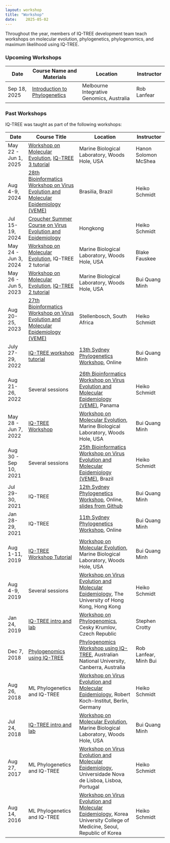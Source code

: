 ```yaml
---
layout: workshop
title: "Workshop"
date:    2025-05-02
---
```


Throughout the year, members of IQ-TREE development team teach workshops on molecular evolution, phylogenetics, phylogenomics, and maximum likelihood using IQ-TREE.

### Upcoming Workshops


| Date |  Course Name and Materials | Location | Instructor |
|------|---------------|----------------------------|-------------|
| Sep 18, 2025 | [Introduction to Phylogenetics](https://www.eventbrite.com/e/mig-workshop-intro-to-phylogenetics-tickets-1246832522639) | Melbourne Integrative Genomics, Australia | Rob Lanfear |

### Past Workshops

IQ-TREE was taught as part of the following workshops:

| Date |  Course Title | Location | Instructor |
|------|---------------|----------------------------|-------------|
| May 22 - Jun 1, 2025 | [Workshop on Molecular Evolution](https://molevolworkshop.github.io), [IQ-TREE 3 tutorial](molevol_tutorial2025) | Marine Biological Laboratory, Woods Hole, USA | Hanon Solomon McShea |
| Aug 4-9, 2024 | [28th Bioinformatics Workshop on Virus Evolution and Molecular Epidemiology (VEME)](https://veme.climade.health/) | Brasilia, Brazil | Heiko Schmidt |
| Jul 15-19, 2024 | [Croucher Summer Course on Virus Evolution and Epidemiology](https://projects.croucher.org.hk/summer-courses/virus-evolution-and-epidemiology) | Hongkong | Heiko Schmidt |
| May 24 - Jun 3, 2024 | [Workshop on Molecular Evolution](https://molevolworkshop.github.io), IQ-TREE 2 tutorial | Marine Biological Laboratory, Woods Hole, USA | Blake Fauskee |
| May 26 - Jun 5, 2023 | [Workshop on Molecular Evolution](https://molevolworkshop.github.io), [IQ-TREE 2 tutorial](molevol2023) | Marine Biological Laboratory, Woods Hole, USA | Bui Quang Minh |
| Aug 20-25, 2023 | [27th Bioinformatics Workshop on Virus Evolution and Molecular Epidemiology (VEME)](https://veme.climade.health/27th-international-bioinformatics-workshop-on-virus-evolution-and-molecular-epidemiology-veme/) | Stellenbosch, South Africa | Heiko Schmidt |
| July 27-29, 2022 | [IQ-TREE workshop tutorial](sydney2022) | [13th Sydney Phylogenetics Workshop](https://meep.sydney.edu.au/workshops/), Online | Bui Quang Minh |
| Aug 21-26, 2022 | Several sessions | [26th Bioinformatics Workshop on Virus Evolution and Molecular Epidemiology (VEME)](https://rega.kuleuven.be/cev/veme-workshop/2022), Panama | Heiko Schmidt |
| May 28 - Jun 7, 2022 | [IQ-TREE Workshop](molevol2022) | [Workshop on Molecular Evolution](https://molevolworkshop.github.io), Marine Biological Laboratory, Woods Hole, USA | Bui Quang Minh |
| Aug 30 - Sep 10, 2021 | Several sessions | [25th Bioinformatics Workshop on Virus Evolution and Molecular Epidemiology (VEME)](https://rega.kuleuven.be/cev/veme-workshop/2021), Brazil | Heiko Schmidt |
| Jul 29-30, 2021 | IQ-TREE | [12th Sydney Phylogenetics Workshop](https://meep.sydney.edu.au/workshops/), Online, [slides from Github](https://github.com/simon-ho/SydneyPhyloWorkshop) | Bui Quang Minh |
| Jan 28-29, 2021 | IQ-TREE | [11th Sydney Phylogenetics Workshop](https://meep.sydney.edu.au/workshops/), Online | Bui Quang Minh |
| Aug 1-11, 2019 | [IQ-TREE Workshop Tutorial](molevol2019) | [Workshop on Molecular Evolution](https://molevol.mbl.edu), Marine Biological Laboratory, Woods Hole, USA | Bui Quang Minh |
| Aug 4-9, 2019 | Several sessions | [Workshop on Virus Evolution and Molecular Epidemiology](https://rega.kuleuven.be/cev/veme-workshop/2019), The University of Hong Kong, Hong Kong | Heiko Schmidt |
| Jan 24, 2019 | [IQ-TREE intro and lab](ck2019) | [Workshop on Phylogenomics](http://evomics.org/workshops/2019-workshop-on-phylogenomics-cesky-krumlov/), Cesky Krumlov, Czech Republic | Stephen Crotty |
| Dec 7, 2018 | [Phylogenomics using IQ-TREE](anu2018) | [Phylogenomics Workshop using IQ-TREE](http://cba.anu.edu.au/news-events/phylogenomics-workshop-using-iq-tree), Australian National University, Canberra, Australia | Rob Lanfear, Minh Bui |
| Aug 26, 2018 | ML Phylogenetics and IQ-TREE | [Workshop on Virus Evolution and Molecular Epidemiology](https://rega.kuleuven.be/cev/veme-workshop/2018), Robert Koch-Institut, Berlin, Germany | Heiko Schmidt |
| Jul 24, 2018 | [IQ-TREE intro and lab](molevol2018) | [Workshop on Molecular Evolution](https://molevol.mbl.edu), Marine Biological Laboratory, Woods Hole, USA | Bui Quang Minh |
| Aug 27, 2017 | ML Phylogenetics and IQ-TREE | [Workshop on Virus Evolution and Molecular Epidemiology](https://rega.kuleuven.be/cev/veme-workshop/2017), Universidade Nova de Lisboa, Lisboa, Portugal | Heiko Schmidt |
| Aug 14, 2016 | ML Phylogenetics and IQ-TREE | [Workshop on Virus Evolution and Molecular Epidemiology](https://rega.kuleuven.be/cev/veme-workshop/2016), Korea University College of Medicine, Seoul, Republic of Korea | Heiko Schmidt |

